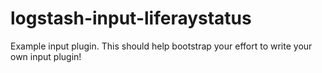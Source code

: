 # logstash-input-liferaystatus
Example input plugin. This should help bootstrap your effort to write your own input plugin!
